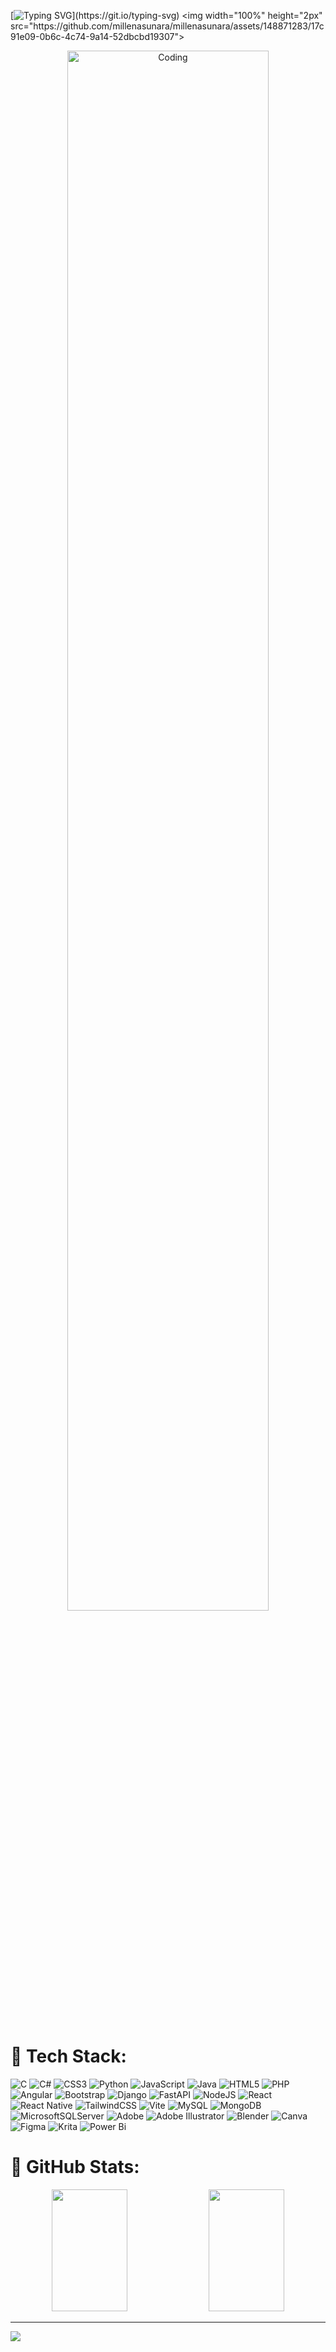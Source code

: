 [![Typing SVG](https://readme-typing-svg.herokuapp.com/?color=da69ab&size=30&center=true&vCenter=true&width=1000&lines=Welcome+to+my+GitHub+profile!;My+name+is+Millena!)](https://git.io/typing-svg)
<img width="100%" height="2px" src="https://github.com/millenasunara/millenasunara/assets/148871283/17c91e09-0b6c-4c74-9a14-52dbcbd19307">

<p align="center">
  <img width="80%" alt="Coding" src="https://github.com/millenasunara/millenasunara/assets/148871283/85eb4752-6083-4dd0-9617-63bd0a3ca365">
</p>



<br/>
<div align="center" width="100%">
  
<img width="100%" height="2px" src="https://github.com/millenasunara/millenasunara/assets/148871283/17c91e09-0b6c-4c74-9a14-52dbcbd19307">

</div>

# 🌼 Tech Stack:
![C](https://img.shields.io/badge/c-%2300599C.svg?style=for-the-badge&logo=c&logoColor=white) ![C#](https://img.shields.io/badge/c%23-%23239120.svg?style=for-the-badge&logo=csharp&logoColor=white) ![CSS3](https://img.shields.io/badge/css3-%231572B6.svg?style=for-the-badge&logo=css3&logoColor=white) ![Python](https://img.shields.io/badge/python-3670A0?style=for-the-badge&logo=python&logoColor=ffdd54) ![JavaScript](https://img.shields.io/badge/javascript-%23323330.svg?style=for-the-badge&logo=javascript&logoColor=%23F7DF1E) ![Java](https://img.shields.io/badge/java-%23ED8B00.svg?style=for-the-badge&logo=openjdk&logoColor=white) ![HTML5](https://img.shields.io/badge/html5-%23E34F26.svg?style=for-the-badge&logo=html5&logoColor=white) ![PHP](https://img.shields.io/badge/php-%23777BB4.svg?style=for-the-badge&logo=php&logoColor=white) ![Angular](https://img.shields.io/badge/angular-%23DD0031.svg?style=for-the-badge&logo=angular&logoColor=white) ![Bootstrap](https://img.shields.io/badge/bootstrap-%238511FA.svg?style=for-the-badge&logo=bootstrap&logoColor=white) ![Django](https://img.shields.io/badge/django-%23092E20.svg?style=for-the-badge&logo=django&logoColor=white) ![FastAPI](https://img.shields.io/badge/FastAPI-005571?style=for-the-badge&logo=fastapi) ![NodeJS](https://img.shields.io/badge/node.js-6DA55F?style=for-the-badge&logo=node.js&logoColor=white) ![React](https://img.shields.io/badge/react-%2320232a.svg?style=for-the-badge&logo=react&logoColor=%2361DAFB) ![React Native](https://img.shields.io/badge/react_native-%2320232a.svg?style=for-the-badge&logo=react&logoColor=%2361DAFB) ![TailwindCSS](https://img.shields.io/badge/tailwindcss-%2338B2AC.svg?style=for-the-badge&logo=tailwind-css&logoColor=white) ![Vite](https://img.shields.io/badge/vite-%23646CFF.svg?style=for-the-badge&logo=vite&logoColor=white) ![MySQL](https://img.shields.io/badge/mysql-%2300000f.svg?style=for-the-badge&logo=mysql&logoColor=white) ![MongoDB](https://img.shields.io/badge/MongoDB-%234ea94b.svg?style=for-the-badge&logo=mongodb&logoColor=white) ![MicrosoftSQLServer](https://img.shields.io/badge/Microsoft%20SQL%20Server-CC2927?style=for-the-badge&logo=microsoft%20sql%20server&logoColor=white) ![Adobe](https://img.shields.io/badge/adobe-%23FF0000.svg?style=for-the-badge&logo=adobe&logoColor=white) ![Adobe Illustrator](https://img.shields.io/badge/adobe%20illustrator-%23FF9A00.svg?style=for-the-badge&logo=adobe%20illustrator&logoColor=white) ![Blender](https://img.shields.io/badge/blender-%23F5792A.svg?style=for-the-badge&logo=blender&logoColor=white) ![Canva](https://img.shields.io/badge/Canva-%2300C4CC.svg?style=for-the-badge&logo=Canva&logoColor=white) ![Figma](https://img.shields.io/badge/figma-%23F24E1E.svg?style=for-the-badge&logo=figma&logoColor=white) ![Krita](https://img.shields.io/badge/Krita-203759?style=for-the-badge&logo=krita&logoColor=EEF37B) ![Power Bi](https://img.shields.io/badge/power_bi-F2C811?style=for-the-badge&logo=powerbi&logoColor=black)
# 🌼 GitHub Stats:

<div align="center">
 <img width="49%" height="195px" src="https://github-readme-stats.vercel.app/api?username=millenasunara&theme=omni&hide_border=false&include_all_commits=false&count_private=false" /> 
 <img width="49%" height="195px" src="https://github-readme-stats.vercel.app/api/top-langs/?username=millenasunara&theme=omni&hide_border=false&include_all_commits=false&count_private=false&layout=compact" />
</div>

---
[![](https://visitcount.itsvg.in/api?id=millenasunara&icon=0&color=0)](https://visitcount.itsvg.in)



